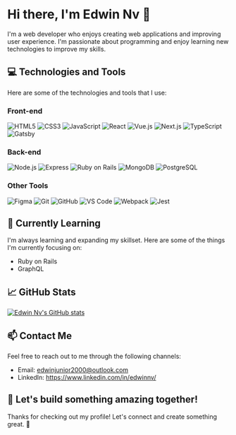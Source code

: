 # Hi there, I'm Edwin Nv 👋

I'm a web developer who enjoys creating web applications and improving user experience. I'm passionate about programming and enjoy learning new technologies to improve my skills.

## 💻 Technologies and Tools

Here are some of the technologies and tools that I use:

### Front-end

![HTML5](https://img.shields.io/badge/HTML5-E34F26?logo=html5&logoColor=white&style=for-the-badge)
![CSS3](https://img.shields.io/badge/CSS3-1572B6?logo=css3&logoColor=white&style=for-the-badge)
![JavaScript](https://img.shields.io/badge/JavaScript-F7DF1E?logo=javascript&logoColor=black&style=for-the-badge)
![React](https://img.shields.io/badge/React-61DAFB?logo=react&logoColor=black&style=for-the-badge)
![Vue.js](https://img.shields.io/badge/Vue.js-4FC08D?logo=vue.js&logoColor=white&style=for-the-badge)
![Next.js](https://img.shields.io/badge/Next.js-000000?logo=next.js&logoColor=white&style=for-the-badge)
![TypeScript](https://img.shields.io/badge/TypeScript-3178C6?logo=typescript&logoColor=white&style=for-the-badge)
![Gatsby](https://img.shields.io/badge/Gatsby-663399?logo=gatsby&logoColor=white&style=for-the-badge)


### Back-end

![Node.js](https://img.shields.io/badge/Node.js-43853D?logo=node.js&logoColor=white&style=for-the-badge)
![Express](https://img.shields.io/badge/Express-000000?logo=express&logoColor=white&style=for-the-badge)
![Ruby on Rails](https://img.shields.io/badge/Ruby%20on%20Rails-CC0000?logo=ruby-on-rails&logoColor=white&style=for-the-badge)
![MongoDB](https://img.shields.io/badge/MongoDB-47A248?logo=mongodb&logoColor=white&style=for-the-badge)
![PostgreSQL](https://img.shields.io/badge/PostgreSQL-336791?logo=postgresql&logoColor=white&style=for-the-badge)


### Other Tools

![Figma](https://img.shields.io/badge/Figma-F24E1E?logo=figma&logoColor=white&style=for-the-badge)
![Git](https://img.shields.io/badge/Git-F05032?logo=git&logoColor=white&style=for-the-badge)
![GitHub](https://img.shields.io/badge/GitHub-181717?logo=github&logoColor=white&style=for-the-badge)
![VS Code](https://img.shields.io/badge/VS_Code-007ACC?logo=visual-studio-code&logoColor=white&style=for-the-badge)
![Webpack](https://img.shields.io/badge/Webpack-8DD6F9?logo=webpack&logoColor=black&style=for-the-badge)
![Jest](https://img.shields.io/badge/Jest-C21325?logo=jest&logoColor=white&style=for-the-badge)

## 🌱 Currently Learning

I'm always learning and expanding my skillset. Here are some of the things I'm currently focusing on:

- Ruby on Rails
- GraphQL

## 📈 GitHub Stats

[![Edwin Nv's GitHub stats](https://github-readme-stats.vercel.app/api?username=edwinnv&show_icons=true&theme=radical)](https://github.com/edwinnv)

## 📫 Contact Me

Feel free to reach out to me through the following channels:

- Email: edwinjunior2000@outlook.com
- LinkedIn: https://www.linkedin.com/in/edwinnv/

## 🚀 Let's build something amazing together!

Thanks for checking out my profile! Let's connect and create something great. 🤝
